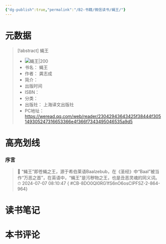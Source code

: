 ```yaml
---
{"dg-publish":true,"permalink":"/B2-书籍/微信读书/蝇王/"}
---
```


# 元数据
> [!abstract] 蝇王
> - ![ 蝇王|200](https://res.weread.qq.com/wrepub/CB_8DO0QI0RG1fS6nO6osCIPFSZ_parsecover)
> - 书名： 蝇王
> - 作者： 龚志成
> - 简介： 
> - 出版时间 
> - ISBN： 
> - 分类： 
> - 出版社： 上海译文出版社
> - PC地址：https://weread.qq.com/web/reader/23042943643425f38444f305149305247316653366e4f366f7343495046535a9d5

# 高亮划线

### 序言

> 📌 “蝇王”即苍蝇之王，源于希伯莱语Baalzebub，在《圣经》中“Baal”被当作“万恶之首”，在英语中，“蝇王”是污秽物之王，也是丑恶灵魂的同义词。 
> ⏱ 2024-07-07 08:10:47
{ #CB-8DO0QI0RG1fS6nO6osCIPFSZ-2-864-964}


# 读书笔记

# 本书评论
